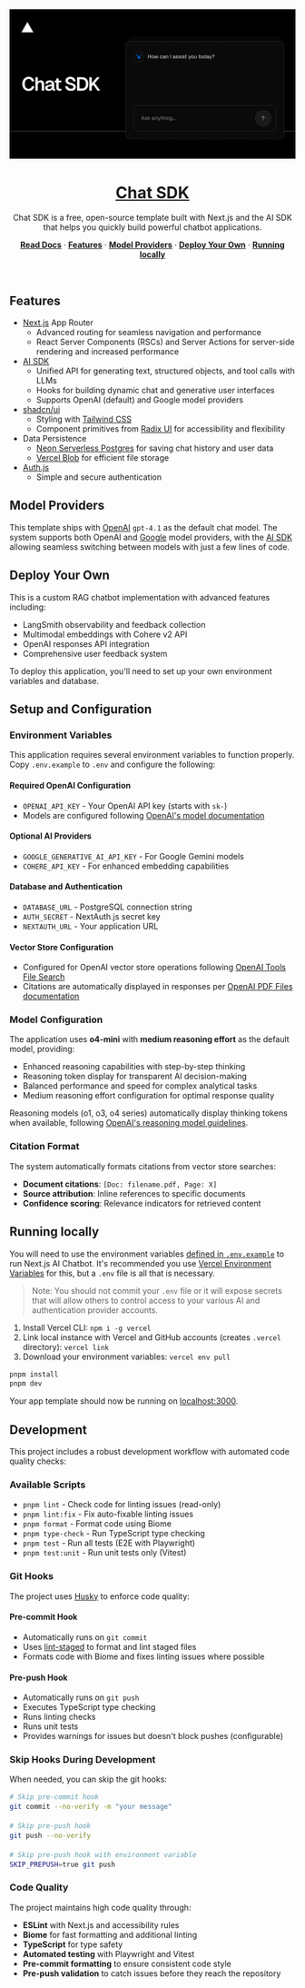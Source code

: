 <a href="https://chat.vercel.ai/">
  <img alt="Next.js 14 and App Router-ready AI chatbot." src="app/(chat)/opengraph-image.png">
  <h1 align="center">Chat SDK</h1>
</a>

<p align="center">
    Chat SDK is a free, open-source template built with Next.js and the AI SDK that helps you quickly build powerful chatbot applications.
</p>

<p align="center">
  <a href="https://chat-sdk.dev"><strong>Read Docs</strong></a> ·
  <a href="#features"><strong>Features</strong></a> ·
  <a href="#model-providers"><strong>Model Providers</strong></a> ·
  <a href="#deploy-your-own"><strong>Deploy Your Own</strong></a> ·
  <a href="#running-locally"><strong>Running locally</strong></a>
</p>
<br/>

## Features

- [Next.js](https://nextjs.org) App Router
  - Advanced routing for seamless navigation and performance
  - React Server Components (RSCs) and Server Actions for server-side rendering and increased performance
- [AI SDK](https://sdk.vercel.ai/docs)
  - Unified API for generating text, structured objects, and tool calls with LLMs
  - Hooks for building dynamic chat and generative user interfaces
  - Supports OpenAI (default) and Google model providers
- [shadcn/ui](https://ui.shadcn.com)
  - Styling with [Tailwind CSS](https://tailwindcss.com)
  - Component primitives from [Radix UI](https://radix-ui.com) for accessibility and flexibility
- Data Persistence
  - [Neon Serverless Postgres](https://vercel.com/marketplace/neon) for saving chat history and user data
  - [Vercel Blob](https://vercel.com/storage/blob) for efficient file storage
- [Auth.js](https://authjs.dev)
  - Simple and secure authentication

## Model Providers

This template ships with [OpenAI](https://openai.com) `gpt-4.1` as the default chat model. The system supports both OpenAI and [Google](https://ai.google.dev) model providers, with the [AI SDK](https://sdk.vercel.ai/docs) allowing seamless switching between models with just a few lines of code.

## Deploy Your Own

This is a custom RAG chatbot implementation with advanced features including:

- LangSmith observability and feedback collection
- Multimodal embeddings with Cohere v2 API
- OpenAI responses API integration
- Comprehensive user feedback system

To deploy this application, you'll need to set up your own environment variables and database.

## Setup and Configuration

### Environment Variables

This application requires several environment variables to function properly. Copy `.env.example` to `.env` and configure the following:

#### Required OpenAI Configuration
- `OPENAI_API_KEY` - Your OpenAI API key (starts with `sk-`)
- Models are configured following [OpenAI's model documentation](https://platform.openai.com/docs/models)

#### Optional AI Providers
- `GOOGLE_GENERATIVE_AI_API_KEY` - For Google Gemini models
- `COHERE_API_KEY` - For enhanced embedding capabilities

#### Database and Authentication
- `DATABASE_URL` - PostgreSQL connection string
- `AUTH_SECRET` - NextAuth.js secret key
- `NEXTAUTH_URL` - Your application URL

#### Vector Store Configuration
- Configured for OpenAI vector store operations following [OpenAI Tools File Search](https://platform.openai.com/docs/guides/tools-file-search)
- Citations are automatically displayed in responses per [OpenAI PDF Files documentation](https://platform.openai.com/docs/guides/pdf-files?api-mode=responses)

### Model Configuration

The application uses **o4-mini** with **medium reasoning effort** as the default model, providing:
- Enhanced reasoning capabilities with step-by-step thinking
- Reasoning token display for transparent AI decision-making
- Balanced performance and speed for complex analytical tasks
- Medium reasoning effort configuration for optimal response quality

Reasoning models (o1, o3, o4 series) automatically display thinking tokens when available, following [OpenAI's reasoning model guidelines](https://platform.openai.com/docs/models/o4-mini).

### Citation Format

The system automatically formats citations from vector store searches:
- **Document citations**: `[Doc: filename.pdf, Page: X]`
- **Source attribution**: Inline references to specific documents
- **Confidence scoring**: Relevance indicators for retrieved content

## Running locally

You will need to use the environment variables [defined in `.env.example`](.env.example) to run Next.js AI Chatbot. It's recommended you use [Vercel Environment Variables](https://vercel.com/docs/projects/environment-variables) for this, but a `.env` file is all that is necessary.

> Note: You should not commit your `.env` file or it will expose secrets that will allow others to control access to your various AI and authentication provider accounts.

1. Install Vercel CLI: `npm i -g vercel`
2. Link local instance with Vercel and GitHub accounts (creates `.vercel` directory): `vercel link`
3. Download your environment variables: `vercel env pull`

```bash
pnpm install
pnpm dev
```

Your app template should now be running on [localhost:3000](http://localhost:3000).

## Development

This project includes a robust development workflow with automated code quality checks:

### Available Scripts

- `pnpm lint` - Check code for linting issues (read-only)
- `pnpm lint:fix` - Fix auto-fixable linting issues
- `pnpm format` - Format code using Biome
- `pnpm type-check` - Run TypeScript type checking
- `pnpm test` - Run all tests (E2E with Playwright)
- `pnpm test:unit` - Run unit tests only (Vitest)

### Git Hooks

The project uses [Husky](https://typicode.github.io/husky/) to enforce code quality:

#### Pre-commit Hook

- Automatically runs on `git commit`
- Uses [lint-staged](https://github.com/okonet/lint-staged) to format and lint staged files
- Formats code with Biome and fixes linting issues where possible

#### Pre-push Hook

- Automatically runs on `git push`
- Executes TypeScript type checking
- Runs linting checks
- Runs unit tests
- Provides warnings for issues but doesn't block pushes (configurable)

### Skip Hooks During Development

When needed, you can skip the git hooks:

```bash
# Skip pre-commit hook
git commit --no-verify -m "your message"

# Skip pre-push hook
git push --no-verify

# Skip pre-push hook with environment variable
SKIP_PREPUSH=true git push
```

### Code Quality

The project maintains high code quality through:

- **ESLint** with Next.js and accessibility rules
- **Biome** for fast formatting and additional linting
- **TypeScript** for type safety
- **Automated testing** with Playwright and Vitest
- **Pre-commit formatting** to ensure consistent code style
- **Pre-push validation** to catch issues before they reach the repository
